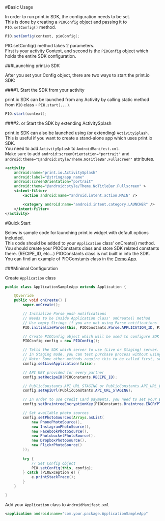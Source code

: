 #Basic Usage

In order to run print.io SDK, the configuration needs to be set.  
This is done by creating a `PIOConfig` object and passing it to `PIO.setConfig()` method.  
```java
PIO.setConfig(context, pioConfig);
```
PIO.setConfig() method takes 2 parameters.  
First is your activity Context, and second is the `PIOConfig` object which holds the entire SDK configuration.

###Launching print.io SDK

After you set your Config object, there are two ways to start the print.io SDK:  

####1. Start the SDK from your activity

   print.io SDK can be launched from any Activity by calling static method from `PIO` class - `PIO.start(...)`.
   ```java
   PIO.start(context);
   ```

####2. or Start the SDK by extending ActivitySplash

   print.io SDK can also be launched using (or extending) `ActivitySplash`.  
   This is useful if you want to create a stand-alone app which uses print.io SDK.  
   You need to add `ActivitySplash` to `AndroidManifest.xml`.  
   Make sure to add `android:screenOrientation="portrait"` and  
   `android:theme="@android:style/Theme.NoTitleBar.Fullscreen"` attributes.
   ```xml
   <activity
       android:name="print.io.ActivitySplash"
       android:label="@string/app_name"
       android:screenOrientation="portrait"
       android:theme="@android:style/Theme.NoTitleBar.Fullscreen" >
       <intent-filter>
           <action android:name="android.intent.action.MAIN" />

           <category android:name="android.intent.category.LAUNCHER" />
       </intent-filter>
   </activity>
   ```

#Quick Start

Below is sample code for launching print.io widget with default options included.  
This code should be added to your `Application` class' onCreate() method.  
You should create your PIOConstants class and store SDK related constants there. (RECIPE_ID, etc...)
PIOConstants class is not built in into the SDK.  
You can find an example of PIOConstants class in the [Demo App](DEMO_APP.md).  

###Minimal Configuration

Create `Application` class
```java
public class ApplicationSampleApp extends Application {

	@Override
	public void onCreate() {
		super.onCreate();

		// Initialize Parse push notifications
		// Needs to be inside Application class' onCreate() method
		// Use empty Strings if you are not using Parse notifications
		PIO.initializeParse(this, PIOConstants.Parse.APPLICATION_ID, PIOConstants.Parse.CLIENT_KEY);

		// Create PIOConfig object which will be used to configure SDK
		PIOConfig config = new PIOConfig();

		// Tells the SDK which server to use (Live or Staging) server.
		// In Staging mode, you can test purchase process without using real money.
		// Note: Some other methods require this to be called first, so make sure to call it as early as possible.
		config.setLiveApplication(false);

		// API KEY provided for every partner
		config.setRecipeID(PIOConstants.RECIPE_ID);

		// PublicConstants.API_URL_STAGING or PublicConstants.API_URL_LIVE
		config.setApiUrl(PublicConstants.API_URL_STAGING);

		// In order to use Credit Card payments, you need to set your Braintree encryption key
		config.setBraintreeEncryptionKey(PIOConstants.Braintree.ENCRYPTION_KEY);

		// Set available photo sources
		config.setPhotoSources(Arrays.asList(
			new PhonePhotoSource(),
			new InstagramPhotoSource(),
			new FacebookPhotoSource(),
			new PhotobucketPhotoSource(),
			new DropboxPhotoSource(),
			new FlickrPhotoSource()
		));
			
		try {
			// Set Config object
			PIO.setConfig(this, config);
		} catch (PIOException e) {
			e.printStackTrace();
		}
	}

}
```

Add your `Application` class to `AndroidManifest.xml`
```xml
<application android:name="com.your.package.ApplicationSampleApp"
```